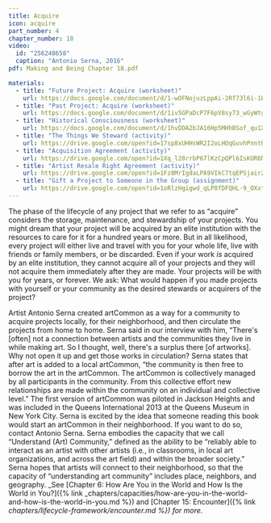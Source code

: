 ```yaml
---
title: Acquire
icon: acquire
part_number: 4
chapter_number: 18
video:
  id: "256248658"
  caption: "Antonio Serna, 2016"
pdf: Making and Being Chapter 18.pdf

materials:
  - title: "Future Project: Acquire (worksheet)"
    url: https://docs.google.com/document/d/1-wOFNojuzLppAi-2Rf73l6i-1LrLYdGL7cxH5eqDCuY/edit
  - title: "Past Project: Acquire (worksheet)"
    url: https://docs.google.com/document/d/1iv5GPaDcP7F6pV8sy73_wGyWtg4vH09UGF6PLWUXgkc/edit
  - title: "Historical Consciousness (worksheet)"
    url: https://docs.google.com/document/d/1hvDDA2bJA16Hp5MHhBSof_qu1XvFojD9S_uK-sauhIk/edit
  - title: "The Things We Steward (activity)"
    url: https://drive.google.com/open?id=17sp8xUHHsWR2I2oLHOqGuvhPnntRoCEQ
  - title: "Acquisition Agreement (activity)"
    url: https://drive.google.com/open?id=1Xq_l28rrbP67lKzCpQPl6IsKUR6NYypW
  - title: "Artist Resale Right Agreement (activity)"
    url: https://drive.google.com/open?id=1Fz8MrIgdaLPA9VIkC7tqEPSjairZ4cm1
  - title: "Gift a Project to Someone in the Group (assignment)"
    url: https://drive.google.com/open?id=1oRlzHgigwd_qLP8fDFQHL-9_OXxt_puV
---
```

The phase of the lifecycle of any project that we refer to as “acquire” considers the storage, maintenance, and stewardship of your projects. You might dream that your project will be acquired by an elite institution with the resources to care for it for a hundred years or more. But in all likelihood, every project will either live and travel with you for your whole life, live with friends or family members, or be discarded. Even if your work _is_ acquired by an elite institution, they cannot acquire all of your projects and they will not acquire them immediately after they are made. Your projects will be with you for years, or forever. We ask: What would happen if you made projects with yourself or your community as the desired stewards or acquirers of the project? 

Artist Antonio Serna created artCommon as a way for a community to acquire projects locally, for their neighborhood, and then circulate the projects from home to home. Serna said in our interview with him, “There's [often] not a connection between artists and the communities they live in while making art. So I thought, well, there's a surplus there [of artworks]. Why not open it up and get those works in circulation? Serna states that after art is added to a local artCommon, “the community is then free to borrow the art in the artCommon. The artCommon is collectively managed by all participants in the community. From this collective effort new relationships are made within the community on an individual and collective level.” The first version of artCommon was piloted in Jackson Heights and was included in the Queens International 2013 at the Queens Museum in New York City. Serna is excited by the idea that someone reading this book would start an artCommon in their neighborhood. If you want to do so, contact Antonio Serna. Serna embodies the capacity that we call “Understand (Art) Community,” defined as the ability to be “reliably able to interact as an artist with other artists (i.e., in classrooms, in local art organizations, and across the art field) and within the broader society.” Serna hopes that artists will connect to their neighborhood, so that the capacity of “understanding art community” includes place, neighbors, and geography. _See [Chapter 6: How Are You in the World and How Is the World in You?]({% link _chapters/capacities/how-are-you-in-the-world-and-how-is-the-world-in-you.md %}) and [Chapter 15: Encounter]({% link _chapters/lifecycle-framework/encounter.md %}) for more._